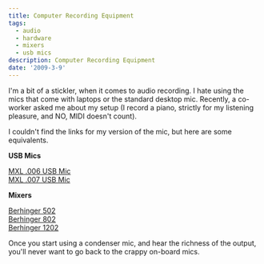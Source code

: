 ```yaml
---
title: Computer Recording Equipment
tags:
  - audio
  - hardware
  - mixers
  - usb mics
description: Computer Recording Equipment
date: '2009-3-9'
---
```


I'm a bit of a stickler, when it comes to audio recording. I hate using the mics that come with laptops or the standard desktop mic. Recently, a co-worker asked me about my setup (I record a piano, strictly for my listening pleasure, and NO, MIDI doesn't count).

I couldn't find the links for my version of the mic, but here are some equivalents.

**USB Mics**

[MXL .006 USB Mic][0]  
[MXL .007 USB Mic][1]

**Mixers**

[Berhinger 502][2]  
[Berhinger 802][3]  
[Berhinger 1202][4]

Once you start using a condenser mic, and hear the richness of the output, you'll never want to go back to the crappy on-board mics.


[0]: http://www.samedaymusic.com/mc--2677101/product--MSEMXLUSB "MXL .006 USB Mic"
[1]: http://www.samedaymusic.com/mc--2677101/product--MXLUSB007
[2]: http://www.samedaymusic.com/mc--2677101/product--BEHXENTX502
[3]: http://www.samedaymusic.com/mc--2677101/product--BEHXENTX802
[4]: http://www.samedaymusic.com/mc--2677101/product--BEHXENYX1202